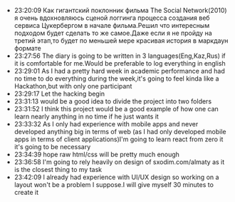 
- 23:20:09 Как гигантский поклонник фильма The Social Network(2010) я очень вдохновляюсь сценой логгинга процесса создания веб сервиса Цукербергом в начале фильма.Решил что интересным подходом будет сделать то же самое.Даже если я не пройду на третий этап,то будет по меньшей мере красивая история в маркдаун формате 
- 23:27:56 The diary is going to be written in 3 languages(Eng,Kaz,Rus) if it is comfortable for me.Would be preferable to log everything in english 
- 23:29:01 As I had a pretty hard week in academic performance and had no time to do everything during the week,it's going to feel kinda like a Hackathon,but with only one participant 
- 23:29:17 Let the hacking begin 
- 23:31:13 would be a good idea to divide the project into two folders 
- 23:31:52 I think this project would be a good example of how one can learn nearly anything in no time if he just wants it 
- 23:33:32 As I only had experience with mobile apps and never developed anything big in terms of web (as I had only developed mobile apps in terms of client applications)I'm going to learn react from zero it it's going to be necessary 
- 23:34:39 hope raw html/css will be pretty much enough 
- 23:36:58 I'm going to rely heavily on design of sxodim.com/almaty as it is the closest thing to my task 
- 23:42:09 I already had experience with UI/UX design so working on a layout won't be a problem I suppose.I will give myself 30 minutes to create it  